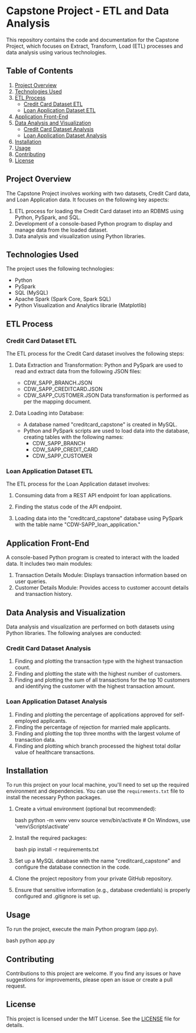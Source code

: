 # Capstone Project - ETL and Data Analysis

This repository contains the code and documentation for the Capstone Project, which focuses on Extract, Transform, Load (ETL) processes and data analysis using various technologies.
## Table of Contents

1. [Project Overview](#project-overview)
2. [Technologies Used](#technologies-used)
3. [ETL Process](#etl-process)
   - [Credit Card Dataset ETL](#credit-card-dataset-etl)
   - [Loan Application Dataset ETL](#loan-application-dataset-etl)
4. [Application Front-End](#application-front-end)
5. [Data Analysis and Visualization](#data-analysis-and-visualization)
   - [Credit Card Dataset Analysis](#credit-card-dataset-analysis)
   - [Loan Application Dataset Analysis](#loan-application-dataset-analysis)
6. [Installation](#installation)
7. [Usage](#usage)
8. [Contributing](#contributing)
9. [License](#license)

## Project Overview

The Capstone Project involves working with two datasets, Credit Card data, and Loan Application data. It focuses on the following key aspects:

1. ETL process for loading the Credit Card dataset into an RDBMS using Python, PySpark, and SQL.
2. Development of a console-based Python program to display and manage data from the loaded dataset.
3. Data analysis and visualization using Python libraries.

## Technologies Used

The project uses the following technologies:

- Python
- PySpark
- SQL (MySQL)
- Apache Spark (Spark Core, Spark SQL)
- Python Visualization and Analytics librarie (Matplotlib)

## ETL Process

### Credit Card Dataset ETL

The ETL process for the Credit Card dataset involves the following steps:

1. Data Extraction and Transformation: Python and PySpark are used to read and extract data from the following JSON files:
   - CDW_SAPP_BRANCH.JSON
   - CDW_SAPP_CREDITCARD.JSON
   - CDW_SAPP_CUSTOMER.JSON
   Data transformation is performed as per the mapping document.

2. Data Loading into Database:
   - A database named "creditcard_capstone" is created in MySQL.
   - Python and PySpark scripts are used to load data into the database, creating tables with the following names:
     - CDW_SAPP_BRANCH
     - CDW_SAPP_CREDIT_CARD
     - CDW_SAPP_CUSTOMER

### Loan Application Dataset ETL

The ETL process for the Loan Application dataset involves:

1. Consuming data from a REST API endpoint for loan applications.

2. Finding the status code of the API endpoint.

3. Loading data into the "creditcard_capstone" database using PySpark with the table name "CDW-SAPP_loan_application."

## Application Front-End

A console-based Python program is created to interact with the loaded data. It includes two main modules:

1. Transaction Details Module: Displays transaction information based on user queries.
2. Customer Details Module: Provides access to customer account details and transaction history.

## Data Analysis and Visualization

Data analysis and visualization are performed on both datasets using Python libraries. The following analyses are conducted:

### Credit Card Dataset Analysis

1. Finding and plotting the transaction type with the highest transaction count.
2. Finding and plotting the state with the highest number of customers.
3. Finding and plotting the sum of all transactions for the top 10 customers and identifying the customer with the highest transaction amount.

### Loan Application Dataset Analysis

1. Finding and plotting the percentage of applications approved for self-employed applicants.
2. Finding the percentage of rejection for married male applicants.
3. Finding and plotting the top three months with the largest volume of transaction data.
4. Finding and plotting which branch processed the highest total dollar value of healthcare transactions.

## Installation

To run this project on your local machine, you'll need to set up the required environment and dependencies. You can use the `requirements.txt` file to install the necessary Python packages.

1. Create a virtual environment (optional but recommended):

   bash
   python -m venv venv
   source venv/bin/activate  # On Windows, use 'venv\Scripts\activate'
   

2. Install the required packages:

   bash
   pip install -r requirements.txt
   

3. Set up a MySQL database with the name "creditcard_capstone" and configure the database connection in the code.

4. Clone the project repository from your private GitHub repository.

5. Ensure that sensitive information (e.g., database credentials) is properly configured and .gitignore is set up.

## Usage

To run the project, execute the main Python program (app.py).

bash
python app.py


## Contributing

Contributions to this project are welcome. If you find any issues or have suggestions for improvements, please open an issue or create a pull request.

## License

This project is licensed under the MIT License. See the [LICENSE](LICENSE) file for details.